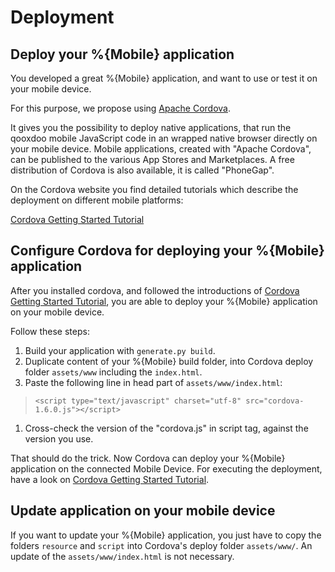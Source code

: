 Deployment
==========

Deploy your %{Mobile} application
---------------------------------

You developed a great %{Mobile} application, and want to use or test it on your mobile device.

For this purpose, we propose using [Apache Cordova](http://incubator.apache.org/cordova/).

It gives you the possibility to deploy native applications, that run the qooxdoo mobile JavaScript code in an wrapped native browser directly on your mobile device. Mobile applications, created with "Apache Cordova", can be published to the various App Stores and Marketplaces. A free distribution of Cordova is also available, it is called "PhoneGap".

On the Cordova website you find detailed tutorials which describe the deployment on different mobile platforms:

[Cordova Getting Started Tutorial](http://docs.phonegap.com/en/1.6.1/guide_getting-started_index.md.html#Getting%20Started%20Guides)

Configure Cordova for deploying your %{Mobile} application
----------------------------------------------------------

After you installed cordova, and followed the introductions of [Cordova Getting Started Tutorial](http://docs.phonegap.com/en/1.6.1/guide_getting-started_index.md.html#Getting%20Started%20Guides), you are able to deploy your %{Mobile} application on your mobile device.

Follow these steps:

1.  Build your application with `generate.py build`.
2.  Duplicate content of your %{Mobile} build folder, into Cordova deploy folder `assets/www` including the `index.html`.
3.  Paste the following line in head part of `assets/www/index.html`:

> `<script type="text/javascript" charset="utf-8" src="cordova-1.6.0.js"></script>`

1.  Cross-check the version of the "cordova.js" in script tag, against the version you use.

That should do the trick. Now Cordova can deploy your %{Mobile} application on the connected Mobile Device. For executing the deployment, have a look on [Cordova Getting Started Tutorial](http://docs.phonegap.com/en/1.6.1/guide_getting-started_index.md.html#Getting%20Started%20Guides).

Update application on your mobile device
----------------------------------------

If you want to update your %{Mobile} application, you just have to copy the folders `resource` and `script` into Cordova's deploy folder `assets/www/`. An update of the `assets/www/index.html` is not necessary.
